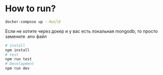 
# How to run?

```bash
docker-compose up --build 
```

Если не хотите через докер и у вас есть локальная mongodb, то просто замените .env файл

```bash
# install
npm install
# test
npm run test
# Development
npm run dev
```
